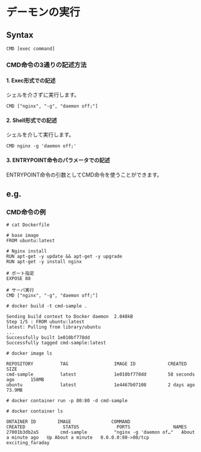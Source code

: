 # デーモンの実行
## Syntax
```
CMD [exec command]
```
### CMD命令の3通りの記述方法
#### 1. Exec形式での記述
シェルを介さずに実行します。
```
CMD ["nginx", "-g", "daemon off;"]
```
#### 2. Shell形式での記述
シェルを介して実行します。
```
CMD nginx -g 'daemon off;'
```
#### 3. ENTRYPOINT命令のパラメータでの記述
ENTRYPOINT命令の引数としてCMD命令を使うことができます。
## e.g.
### CMD命令の例
```
# cat Dockerfile
```
```
# base image
FROM ubuntu:latest

# Nginx install
RUN apt-get -y update && apt-get -y upgrade
RUN apt-get -y install nginx

# ポート指定
EXPOSE 80

# サーバ実行
CMD ["nginx", "-g", "daemon off;"]
```
```
# docker build -t cmd-sample .
```
```
Sending build context to Docker daemon  2.048kB
Step 1/5 : FROM ubuntu:latest
latest: Pulling from library/ubuntu
...
Successfully built 1e010bf778dd
Successfully tagged cmd-sample:latest
```
```
# docker image ls
```
```
REPOSITORY          TAG                 IMAGE ID            CREATED             SIZE
cmd-sample          latest              1e010bf778dd        58 seconds ago      158MB
ubuntu              latest              1e4467b07108        2 days ago          73.9MB
```
```
# docker container run -p 80:80 -d cmd-sample
```
```
# docker container ls
```
```
ONTAINER ID        IMAGE               COMMAND                  CREATED              STATUS              PORTS                NAMES
27001b3db2a5        cmd-sample          "nginx -g 'daemon of…"   About a minute ago   Up About a minute   0.0.0.0:80->80/tcp   exciting_faraday
```

